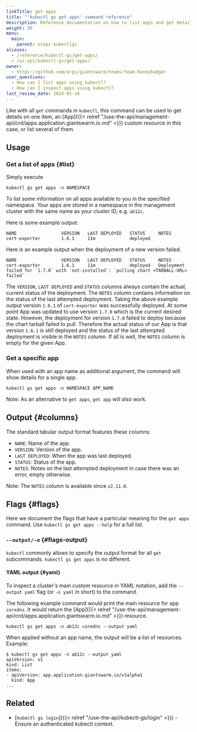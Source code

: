 ```yaml
---
linkTitle: get apps
title: "'kubectl gs get apps' command reference"
description: Reference documentation on how to list apps and get details for a single app using 'kubectl gs'.
weight: 30
menu:
  main:
    parent: uiapi-kubectlgs
aliases:
  - /reference/kubectl-gs/get-apps/
  - /ui-api/kubectl-gs/get-apps/
owner:
  - https://github.com/orgs/giantswarm/teams/team-honeybadger
user_questions:
  - How can I list apps using kubectl?
  - How can I inspect apps using kubectl?
last_review_date: 2024-01-18
---
```


Like with all `get` commands in `kubectl`, this command can be used to get details on one item, an [App]({{< relref "/use-the-api/management-api/crd/apps.application.giantswarm.io.md" >}})
custom resource in this case, or list several of them.

## Usage

### Get a list of apps {#list}

Simply execute

```nohighlight
kubectl gs get apps -n NAMESPACE
```

To list some information on all apps available to you in the specified namespace.
Your apps are stored in a namespace in the management cluster with the same
name as your cluster ID, e.g. `ab12c`.

Here is some example output:

```nohighlight
NAME                 VERSION   LAST DEPLOYED   STATUS     NOTES
cert-exporter        1.6.1     11m             deployed
```

Here is an example output when the deployment of a new version failed.

```nohighlight
NAME                 VERSION   LAST DEPLOYED   STATUS     NOTES
cert-exporter        1.6.1     11m             deployed   Deployment failed for `1.7.0` with `not-installed`: `pulling chart <TARBALL-URL> failed`
```

The `VERSION`, `LAST DEPLOYED` and `STATUS` columns always contain the actual, current status of the deployment. The `NOTES` column contains information on the status of the last attempted deployment. Taking the above example output version `1.6.1` of `cert-exporter` was successfully deployed. At some point App was updated to use version `1.7.0` which is the current desired state. However, the deployment for version `1.7.0` failed to deploy because the chart tarball failed to pull. Therefore the actual status of our App is that version `1.6.1` is still deployed and the status of the last attempted deployment is visible in the `NOTES` column. If all is well, the `NOTES` column is empty for the given App.

### Get a specific app

When used with an app name as additional argument, the command will show details for a single app.

```nohighlight
kubectl gs get apps -n NAMESPACE APP_NAME
```

Note: As an alternative to `get apps`, `get app` will also work.

## Output {#columns}

The standard tabular output format features these columns:

- `NAME`: Name of the app.
- `VERSION`: Version of the app.
- `LAST DEPLOYED`: When the app was last deployed.
- `STATUS`: Status of the app.
- `NOTES`: Notes on the last attempted deployment in case there was an error, empty otherwise.

Note: The `NOTES` column is available since `v2.11.0`.

## Flags {#flags}

Here we document the flags that have a particular meaning for the `get apps` command. Use `kubectl gs get apps --help` for a full list.

### `--output/-o` {#flags-output}

`kubectl` commonly allows to specify the output format for all `get` subcommands. `kubectl gs get apps` is no different.

#### YAML output {#yaml}

To inspect a cluster's main custom resource in YAML notation, add the `--output yaml` flag (or `-o yaml` in short) to the command.

The following example command would print the main resource for app `coredns`. It would return the [App]({{< relref "/use-the-api/management-api/crd/apps.application.giantswarm.io.md" >}}) resource.

```nohighlight
kubectl gs get apps -n ab12c coredns --output yaml
```

When applied without an app name, the output will be a list of resources. Example:

```nohighlight
$ kubectl gs get apps -n ab12c --output yaml
apiVersion: v1
kind: List
items:
- apiVersion: app.application.giantswarm.io/v1alpha1
  kind: App
...
```

## Related

- [`kubectl gs login`]({{< relref "/use-the-api/kubectl-gs/login" >}}) - Ensure an authenticated kubectl context.
